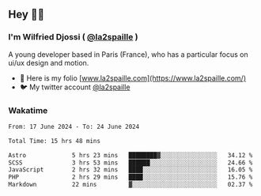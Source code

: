 ## Hey 👋🏾
### I'm Wilfried Djossi ( <a href="https://twitter.com/la2spaille/" target="_blank">@la2spaille</a> )
A young developer based in Paris (France), who has a particular focus on ui/ux design and motion.

- 🎨 Here is my folio [www.la2spaille.com](https://www.la2spaille.com/)
- 🐦 My twitter account [@la2spaille](https://twitter.com/la2spaille/)

### Wakatime
<!--START_SECTION:waka-->

```txt
From: 17 June 2024 - To: 24 June 2024

Total Time: 15 hrs 48 mins

Astro             5 hrs 23 mins   ████████▓░░░░░░░░░░░░░░░░   34.12 %
SCSS              3 hrs 53 mins   ██████░░░░░░░░░░░░░░░░░░░   24.66 %
JavaScript        2 hrs 32 mins   ████░░░░░░░░░░░░░░░░░░░░░   16.05 %
PHP               2 hrs 29 mins   ████░░░░░░░░░░░░░░░░░░░░░   15.76 %
Markdown          22 mins         ▓░░░░░░░░░░░░░░░░░░░░░░░░   02.37 %
```

<!--END_SECTION:waka-->
<!--
**la2spaille/la2spaille** is a ✨ _special_ ✨ repository because its `README.md` (this file) appears on your GitHub profile.

Here are some ideas to get you started:

- 🔭 I’m currently working on ...
- 🌱 I’m currently learning ...
- 👯 I’m looking to collaborate on ...
- 🤔 I’m looking for help with ...
- 💬 Ask me about ...
- 📫 How to reach me: ...
- 😄 Pronouns: ...
- ⚡ Fun fact: ...
-->
